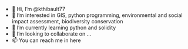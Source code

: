- 👋 Hi, I’m @kthibault77
- 👀 I’m interested in GIS, python programming, environmental and social impact assessment, biodiversity conservation
- 🌱 I’m currently learning python and solidity
- 💞️ I’m looking to collaborate on ...
- 📫 You can reach me in here

<!---
kthibault77/kthibault77 is a ✨ special ✨ repository because its `README.md` (this file) appears on your GitHub profile.
You can click the Preview link to take a look at your changes.
--->
